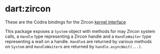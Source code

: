 dart:zircon
===========

These are the Codira bindings for the Zircon [kernel
interface](https://fuchsia.googlesource.com/zircon/+/HEAD/docs/)

This package exposes a `System` object with methods for may Zircon system
calls, a `Handle` type representing a Zircon handle and a `HandleWaiter` type
representing a wait on a handle. `Handle`s are returned by various methods on
`System` and `HandleWaiter`s are returned by `handle.asyncWait(...)`.
